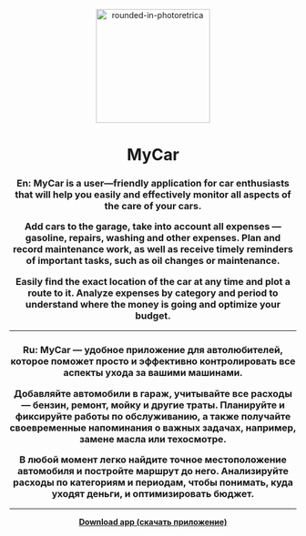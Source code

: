 <p align="center"><img alt="rounded-in-photoretrica" src="https://github.com/user-attachments/assets/c6602687-7370-466a-be3f-2642a1c72cc8" width="200" /></p>

<h1 align="center">MyCar</h1>

<h3 align="center">
En: MyCar is a user—friendly application for car enthusiasts that will help you easily and effectively monitor all aspects of the care of your cars.

Add cars to the garage, take into account all expenses — gasoline, repairs, washing and other expenses. Plan and record maintenance work, as well as receive timely reminders of important tasks, such as oil changes or maintenance.

Easily find the exact location of the car at any time and plot a route to it. Analyze expenses by category and period to understand where the money is going and optimize your budget.
</h3>

---

<h3 align="center">
Ru: MyCar — удобное приложение для автолюбителей, которое поможет просто и эффективно контролировать все аспекты ухода за вашими машинами.

Добавляйте автомобили в гараж, учитывайте все расходы — бензин, ремонт, мойку и другие траты. Планируйте и фиксируйте работы по обслуживанию, а также получайте своевременные напоминания о важных задачах, например, замене масла или техосмотре.

В любой момент легко найдите точное местоположение автомобиля и постройте маршрут до него. Анализируйте расходы по категориям и периодам, чтобы понимать, куда уходят деньги, и оптимизировать бюджет.
</h3>

---

<p align="center">
  <a href="https://www.rustore.ru/catalog/app/com.andef.mycarandef">
    <strong>Download app (скачать приложение)</strong>
  </a>
</p>
